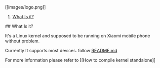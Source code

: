 [[images/logo.png]]

1. <a href="#what">What Is it?</a>

<a name="what" />
## What Is it?

It's a Linux kernel and supposed to be running on Xiaomi mobile phone without problem.

Currently It supports most devices. follow [README.md](https://github.com/MiCode/Xiaomi_Kernel_OpenSource/blob/README/README.md)

For more information please refer to [[How to compile kernel standalone]]